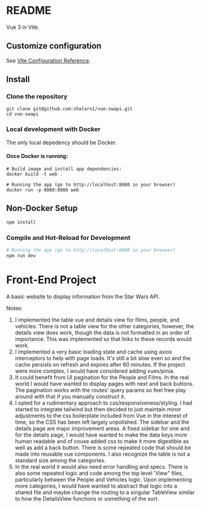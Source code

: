 # README

Vue 3 in Vite.

## Customize configuration

See [Vite Configuration Reference](https://vite.dev/config/).

## Install

### Clone the repository
```shell
git clone git@github.com:shalarn1/vue-swapi.git
cd vue-swapi
```
### Local development with Docker

The only local depedency should be Docker.

#### Once Docker is running:
```shell
# Build image and install app dependencies:
docker build -t web .

# Running the app (go to http://localhost:8080 in your browser)
docker run -p 8080:8080 web
```

## Non-Docker Setup

```sh
npm install
```

### Compile and Hot-Reload for Development

```sh
# Running the app (go to http://localhost:8080 in your browser)
npm run dev
```

# Front-End Project

A basic website to display information from the Star Wars API.

Notes:

1. I implemented the table vue and details view for films, people, and vehicles. There is not a table view for the other categories, however, the details view does work, though the data is not formatted in an order of importance. This was implemented so that links to these records would work.
2. I implemented a very basic loading state and cache using axios interceptors to help with page loads. It's still a bit slow even so and the cache persists on refresh and expires after 60 minutes. If the project were more complex, I would have considered adding vuex/pinia.
3. It could benefit from UI pagination for the People and Films. In the real world I would have wanted to display pages with next and back buttons. The pagination works with the routes' query params so feel free play around with that if you manually construct it.
4. I opted for a rudimentary approach to css/responsiveness/styling. I had started to integrate tailwind but then decided to just maintain minor adjustments to the css boilerplate included from Vue in the interest of time, so the CSS has been left largely unpolished. The sidebar and the details page are major improvement areas. A fixed sidebar for one and for the details page, I would have wanted to make the data keys more human readable and of couse added css to make it more digestible as well as add a back button. There is some repeated code that should be made into reusable vue components. I also recognize the table is not a standard size among the categories.
5. In the real world it would also need error handling and specs. There is also some repeated logic and code among the top level 'View" files, particularly between the People and Vehicles logic. Upon implementing more categories, I would have wanted to abstract that logic into a shared file and maybe change the routing to a singular TableView similar to how the DetailsView functions or something of the sort.

